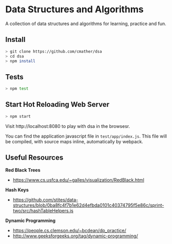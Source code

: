 Data Structures and Algorithms
==============================

A collection of data structures and algorithms for learning, practice and fun.

## Install
```bash
> git clone https://github.com/cmather/dsa
> cd dsa
> npm install
```

## Tests
```bash
> npm test
```

## Start Hot Reloading Web Server
```bash
> npm start
```
Visit http://localhost:8080 to play with dsa in the browsesr.

You can find the application javascript file in `test/app/index.js`. This file
will be compiled, with source maps inline, automatically by webpack.

## Useful Resources

**Red Black Trees**
* https://www.cs.usfca.edu/~galles/visualization/RedBlack.html

**Hash Keys**
* https://github.com/stites/data-structures/blob/0ba8fc4f7b1e62d4efbda0101c40374795f5e86c/sprint-two/src/hashTableHelpers.js

**Dynamic Programming**
* https://people.cs.clemson.edu/~bcdean/dp_practice/
* http://www.geeksforgeeks.org/tag/dynamic-programming/
